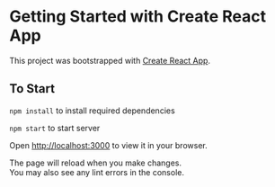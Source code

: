 # Getting Started with Create React App

This project was bootstrapped with [Create React App](https://github.com/facebook/create-react-app).

## To Start

`npm install` to install required dependencies

`npm start` to start server

Open [http://localhost:3000](http://localhost:3000) to view it in your browser.

The page will reload when you make changes.\
You may also see any lint errors in the console.
